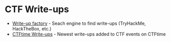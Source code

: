 # CTF Write-ups

* [Write-up factory](https://writeup.raw.pm) - Seach engine to find write-ups (TryHackMe, HackTheBox, etc.)
* [CTFtime Write-ups](https://ctftime.org/writeups) - Newest write-ups added to CTF events on CTFtime
